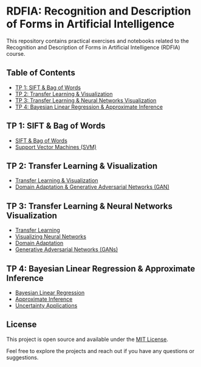 # RDFIA: Recognition and Description of Forms in Artificial Intelligence

This repository contains practical exercises and notebooks related to the Recognition and Description of Forms in Artificial Intelligence (RDFIA) course.

## Table of Contents

- [TP 1: SIFT & Bag of Words](#tp-1-sift--bag-of-words)
- [TP 2: Transfer Learning & Visualization](#tp-2-transfer-learning--visualization)
- [TP 3: Transfer Learning & Neural Networks Visualization](#tp-3-transfer-learning--neural-networks-visualization)
- [TP 4: Bayesian Linear Regression & Approximate Inference](#tp-4-bayesian-linear-regression--approximate-inference)

## TP 1: SIFT & Bag of Words

- [SIFT & Bag of Words](TP_1/1_ab_Sift_&_Bow.ipynb)
- [Support Vector Machines (SVM)](TP_1/1_c_SVM.ipynb)

## TP 2: Transfer Learning & Visualization

- [Transfer Learning & Visualization](TP_2/2_ab_Transfert_Learning_&_Viz.ipynb)
- [Domain Adaptation & Generative Adversarial Networks (GAN)](TP_2/2_cd_Domain_Adapt_&_GAN.ipynb)

## TP 3: Transfer Learning & Neural Networks Visualization

- [Transfer Learning](TP_3/3_a_Transfer_Learning.ipynb)
- [Visualizing Neural Networks](TP_3/3_b_Visualizing_Neural_Networks.ipynb)
- [Domain Adaptation](TP_3/3_c_Domain_Adaptation.ipynb)
- [Generative Adversarial Networks (GANs)](TP_3/3_d_GANs.ipynb)

## TP 4: Bayesian Linear Regression & Approximate Inference

- [Bayesian Linear Regression](TP_4/4_a_Bayesian_Linear_Regression.ipynb)
- [Approximate Inference](TP_4/4_b_Approximate_Inference.ipynb)
- [Uncertainty Applications](TP_4/4_c_Uncertainty_Applications.ipynb)

## License

This project is open source and available under the [MIT License](LICENSE).

Feel free to explore the projects and reach out if you have any questions or suggestions.
